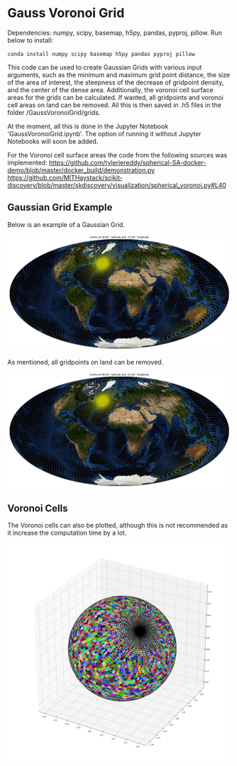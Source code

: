 # Gauss Voronoi Grid

Dependencies: numpy, scipy, basemap, h5py, pandas, pyproj, pillow. Run below to install:

```
conda install numpy scipy basemap h5py pandas pyproj pillow
```

This code can be used to create Gaussian Grids with various input arguments, such as the minimum and maximum grid point distance, the size of the area of interest, the steepness of the decrease of gridpoint density, and the center of the dense area. Additionally, the voronoi cell surface areas for the grids can be calculated. If wanted, all gridpoints and voronoi cell areas on land can be removed. All this is then saved in .h5 files in the folder /GaussVoronoiGrid/grids.

At the moment, all this is done in the Jupyter Notebook 'GaussVoronoiGrid.ipynb'. The option of running it without Jupyter Notebooks will soon be added. 

For the Voronoi cell surface areas the code from the following sources was implemented:
https://github.com/tylerjereddy/spherical-SA-docker-demo/blob/master/docker_build/demonstration.py
https://github.com/MITHaystack/scikit-discovery/blob/master/skdiscovery/visualization/spherical_voronoi.py#L40

## Gaussian Grid Example

Below is an example of a Gaussian Grid. 

![Gaussian Grid](docs/GaussianGrid_Example_1.png)

As mentioned, all gridpoints on land can be removed.

![Gaussian Grid](docs/GaussianGrid_Example_3.png)

## Voronoi Cells

The Voronoi cells can also be plotted, although this is not recommended as it increase the computation time by a lot. 

![Gaussian Grid](docs/GaussianGrid_Example_2.png)


